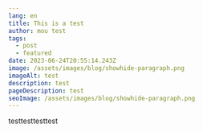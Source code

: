 ```yaml
---
lang: en
title: This is a test
author: mou test
tags:
  - post
  - featured
date: 2023-06-24T20:55:14.243Z
image: /assets/images/blog/showhide-paragraph.png
imageAlt: test
description: test
pageDescription: test
seoImage: /assets/images/blog/showhide-paragraph.png
---
```

testtesttesttest